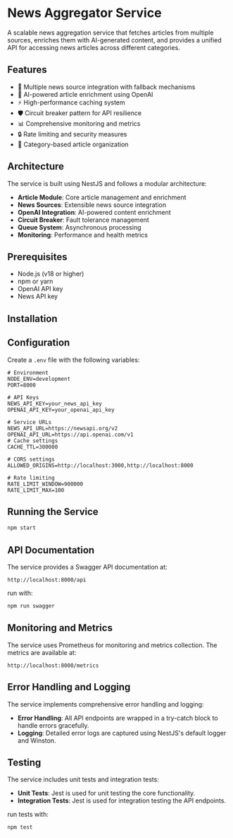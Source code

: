# News Aggregator Service

A scalable news aggregation service that fetches articles from multiple sources, enriches them with AI-generated content, and provides a unified API for accessing news articles across different categories.

## Features

- 🔄 Multiple news source integration with fallback mechanisms
- 🤖 AI-powered article enrichment using OpenAI
- ⚡ High-performance caching system
- 🛡️ Circuit breaker pattern for API resilience
- 📊 Comprehensive monitoring and metrics
- 🔒 Rate limiting and security measures
- 🎯 Category-based article organization

## Architecture

The service is built using NestJS and follows a modular architecture:

- **Article Module**: Core article management and enrichment
- **News Sources**: Extensible news source integration
- **OpenAI Integration**: AI-powered content enrichment
- **Circuit Breaker**: Fault tolerance management
- **Queue System**: Asynchronous processing
- **Monitoring**: Performance and health metrics

## Prerequisites

- Node.js (v18 or higher)
- npm or yarn
- OpenAI API key
- News API key

## Installation

## Configuration

Create a `.env` file with the following variables:

```
# Environment
NODE_ENV=development
PORT=8000

# API Keys
NEWS_API_KEY=your_news_api_key
OPENAI_API_KEY=your_openai_api_key

# Service URLs
NEWS_API_URL=https://newsapi.org/v2
OPENAI_API_URL=https://api.openai.com/v1
# Cache settings
CACHE_TTL=300000

# CORS settings
ALLOWED_ORIGINS=http://localhost:3000,http://localhost:8000

# Rate limiting
RATE_LIMIT_WINDOW=900000
RATE_LIMIT_MAX=100
```

## Running the Service

```bash
npm start
```

## API Documentation

The service provides a Swagger API documentation at:

```
http://localhost:8000/api
```

run with:

```bash
npm run swagger
```

## Monitoring and Metrics

The service uses Prometheus for monitoring and metrics collection. The metrics are available at:

```
http://localhost:8000/metrics
```

## Error Handling and Logging

The service implements comprehensive error handling and logging:

- **Error Handling**: All API endpoints are wrapped in a try-catch block to handle errors gracefully.
- **Logging**: Detailed error logs are captured using NestJS's default logger and Winston.

## Testing

The service includes unit tests and integration tests:

- **Unit Tests**: Jest is used for unit testing the core functionality.
- **Integration Tests**: Jest is used for integration testing the API endpoints.

run tests with:

```bash
npm test
```
